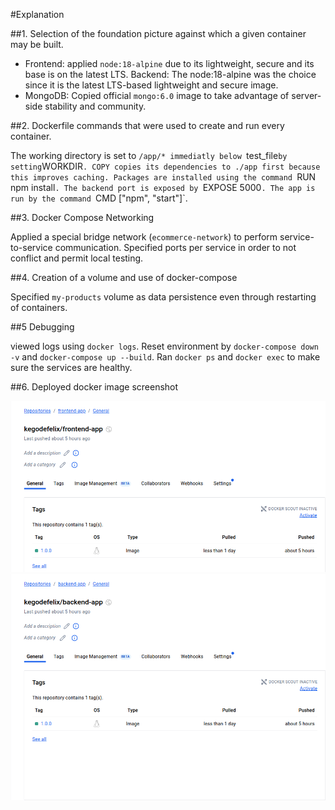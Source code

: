  #Explanation

 ##1. Selection of the foundation picture against which a given container may be built.
- Frontend: applied `node:18-alpine` due to its lightweight, secure and its base is on the latest LTS.
Backend: The node:18-alpine was the choice since it is the latest LTS-based lightweight and secure image.
- MongoDB: Copied official `mongo:6.0` image to take advantage of server-side stability and community.

 ##2. Dockerfile commands that were used to create and run every container.

The working directory is set to `/app/* immediatly below `test_file` by setting `WORKDIR`.
COPY copies its dependencies to ./app first because this improves caching.
Packages are installed using the command `RUN npm install`.
The backend port is exposed by `EXPOSE 5000`.
The app is run by the command `CMD ["npm", "start"]`.

 ##3. Docker Compose Networking

Applied a special bridge network (`ecommerce-network`) to perform service-to-service communication.
Specified ports per service in order to not conflict and permit local testing.

 ##4. Creation of a volume and use of docker-compose 

Specified `my-products` volume as data persistence even through restarting of containers.

 ##5 Debugging

viewed logs using `docker logs`.
Reset environment by `docker-compose down -v` and `docker-compose up --build`.
Ran `docker ps` and `docker exec` to make sure the services are healthy.


 ##6. Deployed docker image screenshot

![Screenshot](frontend.png)
![Screenshot](backend.png)

